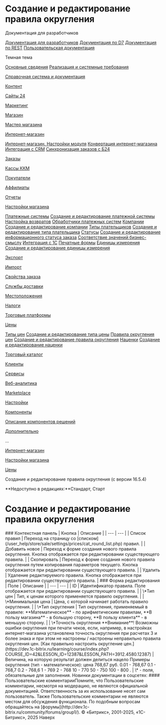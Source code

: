 # Создание и редактирование правила округления

Документация для разработчиков

[Документация для разработчиков](https://dev.1c-bitrix.ru/api_help/)
[Документация по D7](https://dev.1c-bitrix.ru/api_d7/)
[Документация по REST](https://dev.1c-bitrix.ru/rest_help/)
[Пользовательская документация](https://dev.1c-bitrix.ru/user_help/)

Темная тема

[Основные сведения](/user_help/index.php)
[Реализация и системные требования](/user_help/reqintro.php)

[Справочная система и документация](/user_help/help/index.php)

[Контент](/user_help/content/index.php)

[Сайты 24](/user_help/sites24/index.php)

[Маркетинг](/user_help/marketing/index.php)

[Магазин](/user_help/store/index.php)

[Мастер магазина](/user_help/store/storeassist.php)

[Интернет-магазин](/user_help/store/sale/index.php)

[Интернет-магазин. Настройки модуля](/user_help/store/sale/settings_sale.php)
[Конвертация интернет-магазина](/user_help/store/sale/sale_converter.php)
[Интеграция с CRM](/user_help/store/sale/sale_crm.php)
[Синхронизация заказов с Б24](/user_help/store/sale/sale_order_crm.php)

[Заказы](/user_help/store/sale/orders/index.php)

[Кассы ККМ](/user_help/store/sale/cashbox/index.php)

[Покупатели](/user_help/store/sale/user_accounts/index.php)

[Аффилиаты](/user_help/store/sale/affiliates/index.php)

[Отчеты](/user_help/store/sale/statistic/index.php)

[Настройки магазина](/user_help/store/sale/settings/index.php)

[Платежные системы](/user_help/store/sale/settings/sale_pay_system.php)
[Создание и редактирование платежной системы](/user_help/store/sale/settings/sale_pay_system_edit.php)
[Настройка возвратов](/user_help/store/sale/settings/sale_ps_handler_refund.php)
[Обработчики платежных систем](/user_help/store/sale/settings/sale_pay_system_file.php)
[Компании](/user_help/store/sale/settings/sale_company.php)
[Создание и редактирование компании](/user_help/store/sale/settings/sale_company_edit.php)
[Типы плательщиков](/user_help/store/sale/settings/sale_person_type.php)
[Создание и редактирование типа плательщика](/user_help/store/sale/settings/sale_person_type_edit.php)
[Статусы](/user_help/store/sale/settings/sale_status.php)
[Создание и редактирование информационного статуса заказа](/user_help/store/sale/settings/sale_status_edit.php)
[Соответствие значений бизнес-смыслу](/user_help/store/sale/settings/sale_business_value.php)
[Интеграция с 1С](/user_help/store/sale/settings/1c_admin.php)
[Печатные формы](/user_help/store/sale/settings/print_form.php)
[Единицы измерения](/user_help/store/sale/settings/cat_measure_list.php)
[Создание и редактирование единицы измерения](/user_help/store/sale/settings/cat_measure_edit.php)

[Экспорт](/user_help/store/sale/settings/export/index.php)

[Импорт](/user_help/store/sale/settings/import/index.php)

[Свойства заказа](/user_help/store/sale/settings/order_props/index.php)

[Службы доставки](/user_help/store/sale/settings/delivery/index.php)

[Местоположения](/user_help/store/sale/settings/location2/index.php)

[Налоги](/user_help/store/sale/settings/tax/index.php)

[Торговые платформы](/user_help/store/sale/settings/trandingplatforms/index.php)

[Цены](/user_help/store/sale/settings/prices/index.php)

[Типы цен](/user_help/store/sale/settings/prices/cat_group_admin.php)
[Создание и редактирование типа цены](/user_help/store/sale/settings/prices/cat_group_edit.php)
[Правила округления цен](/user_help/store/sale/settings/prices/cat_round_list.php)
[Создание и редактирование правила округления](/user_help/store/sale/settings/prices/cat_round_edit.php)
[Наценки](/user_help/store/sale/settings/prices/cat_extra.php)
[Создание и редактирование наценки](/user_help/store/sale/settings/prices/cat_extra_edit.php)

[Торговый каталог](/user_help/store/catalog/index.php)

[Клиенты](/user_help/clients/index.php)

[Сервисы](/user_help/service/index.php)

[Веб-аналитика](/user_help/statistic/index.php)

[Marketplace](/user_help/marketplace/index.php)

[Настройки](/user_help/settings/index.php)

[Компоненты](/user_help/components/index.php)

[Описание компонентов решений](/user_help/description_decisions/index.php)

[Дополнительно](/user_help/additional/index.php)

...

[Интернет-магазин](/user_help/store/sale/index.php)

[Настройки магазина](/user_help/store/sale/settings/index.php)

[Цены](/user_help/store/sale/settings/prices/index.php)

Создание и редактирование правила округления (с версии 16.5.4)

**Недоступно в редакциях:**Стандарт, Старт

# Создание и редактирование правила округления

<!--
<h4 id="topictoctitle">В этом разделе
- [Контекстная панель](#menu)
- [Форма редактирования](#extra)
- [Кнопки управления](#buttons)
--!>

### Контекстная панель

| Кнопка | Описание |
| --- | --- |
| Список правил | Переход на страницу со [списком](/user_help/store/sale/settings/prices/cat_round_list.php) правил. |
| Добавить новое | Переход к форме создания нового правила округления. Кнопка отображается при редактировании существующего правила. |
| Скопировать | Переход к форме создания нового правила округления путем копирования параметров текущего. Кнопка отображается при редактировании существующего правила. |
| Удалить | Удаление редактируемого правила. Кнопка отображается при редактировании существующего правила. |

  

### Форма редактирования

| Поле | Описание |
| --- | --- |
| ID | Идентификатор правила. Поле отображается при редактировании существующего правила. |
| \*Тип цен | Тип, к ценам которого применяется правило округления. |
| \*Минимальная цена | Цена, с которой начинает работать правило округления. |
| \*Тип округления | Тип округления, применяемый в правиле: **Математическое** - по арифметическим правилам, **В пользу магазина** - в большую сторону, **В пользу клиента** - в меньшую сторону. |
| \*Точность округления    **Внимание**! Возможны ошибки округления при печати чеков, если, например, в настройках интернет-магазина установлена точность округления при расчетах 3 и более знака и при этом не настроены / настроены неправильно правила округления цен. [Как правильно настроить округление цен.](https://dev.1c-bitrix.ru/learning/course/index.php?COURSE_ID=42&LESSON_ID=12387&LESSON_PATH=3912.4580.12387) | Величина, на которую результат должен делиться нацело    Примеры округления (тип - математическое): цена 768,67 руб. 0.01 - 768,67 0.1 - 768,7 0.2 - 768,6 1 - 769 2 - 768 10 - 770 50 - 750 100 - 800 . |

\* - поля, обязательные для заполнения.
<!--
<h4>Кнопки управления

| Кнопка | Описание |
| --- | --- |
| Сохранить | Сохранение параметров правила. Переход на страницу со списком правил округления. |
| Применить | Сохранение внесённых изменений. Продолжение редактирования параметров правила. |
| Отменить | Отмена внесённых изменений. Возврат первоначальных значений параметров. |

--!>

Новинки документации в соцсетях:

#### Пользовательские комментарииПомните, что Пользовательские комментарии, несмотря на модерацию, не являются официальной документацией. Ответственность за их использование несет сам пользователь. Также Пользовательские комментарии не являются местом для обсуждения функционала. По подобным вопросам обращайтесь на [форумы](http://dev.1c-bitrix.ru/community/forums/group1/).

© «Битрикс», 2001-2025, «1С-Битрикс», 2025

Наверх